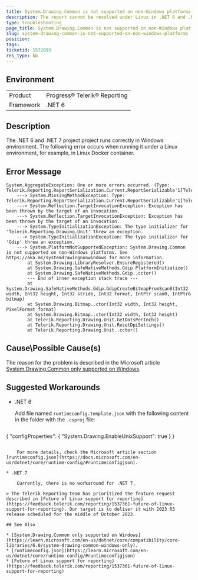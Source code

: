 ```yaml
---
title: System.Drawing.Common is not supported on non-Windows platforms - .NET 6 and .NET 7 under Linux
description: The report cannot be resolved under Linux in .NET 6 and .NET 7 but works in Windows
type: troubleshooting
page_title: System.Drawing.Common is not supported on non-Windows platforms starting with .NET 6
slug: system-drawing-common-is-not-supported-on-non-windows-platforms
position: 
tags: 
ticketid: 1572093
res_type: kb
---
```


## Environment
<table>
	<tbody>
		<tr>
			<td>Product</td>
			<td>Progress® Telerik® Reporting</td>
		</tr>
    <tr>
			<td>Framework</td>
			<td>.NET 6</td>
		</tr>
	</tbody>
</table>

## Description

The .NET 6 and .NET 7 project project runs correctly in Windows environment. The following error occurs when running it under a Linux environment, for example, in Linux Docker container.

## Error Message

````
System.AggregateException: One or more errors occurred. (Type: Telerik.Reporting.ReportSerialization.Current.ReportSerializable'1[Telerik.Reporting.Report])
	---> System.MissingMethodException: Type: Telerik.Reporting.ReportSerialization.Current.ReportSerializable'1[Telerik.Reporting.Report]
	---> System.Reflection.TargetInvocationException: Exception has been thrown by the target of an invocation.
	---> System.Reflection.TargetInvocationException: Exception has been thrown by the target of an invocation.
	---> System.TypeInitializationException: The type initializer for 'Telerik.Reporting.Drawing.Unit' threw an exception.
	---> System.TypeInitializationException: The type initializer for 'Gdip' threw an exception.
	---> System.PlatformNotSupportedException: System.Drawing.Common is not supported on non-Windows platforms. See https://aka.ms/systemdrawingnonwindows for more information.
		at System.Drawing.LibraryResolver.EnsureRegistered()
		at System.Drawing.SafeNativeMethods.Gdip.PlatformInitialize()
		at System.Drawing.SafeNativeMethods.Gdip..cctor()
		--- End of inner exception stack trace ---
		at System.Drawing.SafeNativeMethods.Gdip.GdipCreateBitmapFromScan0(Int32 width, Int32 height, Int32 stride, Int32 format, IntPtr scan0, IntPtr& bitmap)
		at System.Drawing.Bitmap..ctor(Int32 width, Int32 height, PixelFormat format)
		at System.Drawing.Bitmap..ctor(Int32 width, Int32 height)
		at Telerik.Reporting.Drawing.Unit.GetDotsPerInch()
		at Telerik.Reporting.Drawing.Unit.ResetDpiSettings()
		at Telerik.Reporting.Drawing.Unit..cctor()
````

## Cause\Possible Cause(s)

The reason for the problem is described in the Microsoft article [System.Drawing.Common only supported on Windows](https://learn.microsoft.com/en-us/dotnet/core/compatibility/core-libraries/6.0/system-drawing-common-windows-only).

## Suggested Workarounds

* .NET 6

	Add file named `runtimeconfig.template.json` with the following content in the folder with the `.csproj` file:

	````JSON
{
		"configProperties": {
			"System.Drawing.EnableUnixSupport": true
		}
	}
````

	For more details, check the Microsoft article section [runtimeconfig.json](https://docs.microsoft.com/en-us/dotnet/core/runtime-config/#runtimeconfigjson).

* .NET 7

	Currently, there is no workaround for .NET 7.

> The Telerik Reporting team has prioritized the feature request described in [Future of Linux support for reporting](https://feedback.telerik.com/reporting/1537361-future-of-linux-support-for-reporting). Our target is to deliver it with 2023 R3 release scheduled for the middle of October 2023.

## See Also

* [System.Drawing.Common only supported on Windows](https://learn.microsoft.com/en-us/dotnet/core/compatibility/core-libraries/6.0/system-drawing-common-windows-only).
* [runtimeconfig.json](https://learn.microsoft.com/en-us/dotnet/core/runtime-config/#runtimeconfigjson)
* [Future of Linux support for reporting](https://feedback.telerik.com/reporting/1537361-future-of-linux-support-for-reporting)
